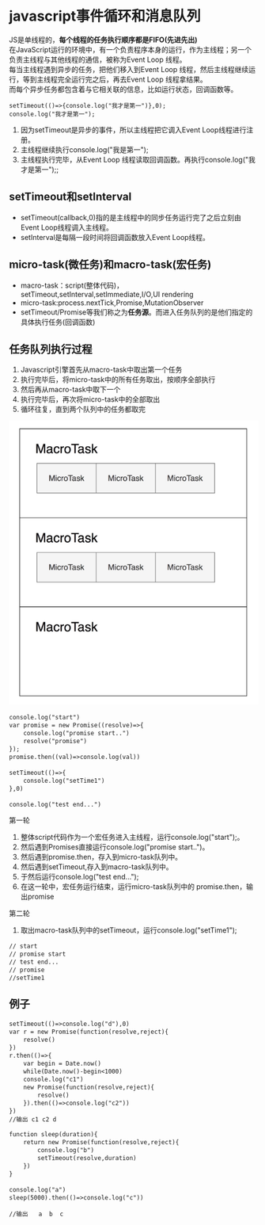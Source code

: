 # javascript事件循环和消息队列
JS是单线程的，**每个线程的任务执行顺序都是FIFO(先进先出)**  
在JavaScript运行的环境中，有一个负责程序本身的运行，作为主线程；另一个负责主线程与其他线程的通信，被称为Event Loop 线程。  
每当主线程遇到异步的任务，把他们移入到Event Loop 线程，然后主线程继续运行，等到主线程完全运行完之后，再去Event Loop 线程拿结果。  
而每个异步任务都包含着与它相关联的信息，比如运行状态，回调函数等。
```
setTimeout(()=>{console.log("我才是第一")},0);
console.log("我才是第一");
```
1. 因为setTimeout是异步的事件，所以主线程把它调入Event Loop线程进行注册。
2. 主线程继续执行console.log("我是第一");
3. 主线程执行完毕，从Event Loop 线程读取回调函数。再执行console.log("我才是第一");;

## setTimeout和setInterval
- setTimeout(callback,0)指的是主线程中的同步任务运行完了之后立刻由Event Loop线程调入主线程。
- setInterval是每隔一段时间将回调函数放入Event Loop线程。

## micro-task(微任务)和macro-task(宏任务)
- macro-task：script(整体代码)，setTimeout,setInterval,setImmediate,I/O,UI rendering
- micro-task:process.nextTick,Promise,MutationObserver
- setTimeout/Promise等我们称之为**任务源**。而进入任务队列的是他们指定的具体执行任务(回调函数)

## 任务队列执行过程
1. Javascript引擎首先从macro-task中取出第一个任务
2. 执行完毕后，将micro-task中的所有任务取出，按顺序全部执行
3. 然后再从macro-task中取下一个
4. 执行完毕后，再次将micro-task中的全部取出
5. 循环往复，直到两个队列中的任务都取完

![](img/任务队列.png)

```
console.log("start")
var promise = new Promise((resolve)=>{
    console.log("promise start..")
    resolve("promise")
});
promise.then((val)=>console.log(val))

setTimeout(()=>{
    console.log("setTime1")
},0)

console.log("test end...")
```
第一轮
1. 整体script代码作为一个宏任务进入主线程，运行console.log("start");。
2. 然后遇到Promises直接运行console.log("promise start..")。
3. 然后遇到promise.then，存入到micro-task队列中。
4. 然后遇到setTimeout,存入到macro-task队列中。
5. 于然后运行console.log("test end...");
6. 在这一轮中，宏任务运行结束，运行micro-task队列中的 promise.then，输出promise  


第二轮
1. 取出macro-task队列中的setTimeout，运行console.log("setTime1");

```
// start
// promise start
// test end...
// promise
//setTime1
```
## 例子
```
setTimeout(()=>console.log("d"),0)
var r = new Promise(function(resolve,reject){
    resolve()
})
r.then(()=>{
    var begin = Date.now()
    while(Date.now()-begin<1000)
    console.log("c1")
    new Promise(function(resolve,reject){
        resolve()
    }).then(()=>console.log("c2"))
})
//输出 c1 c2 d
```

```
function sleep(duration){
    return new Promise(function(resolve,reject){
        console.log("b")
        setTimeout(resolve,duration)
    })
}

console.log("a")
sleep(5000).then(()=>console.log("c"))

//输出   a  b  c
```

